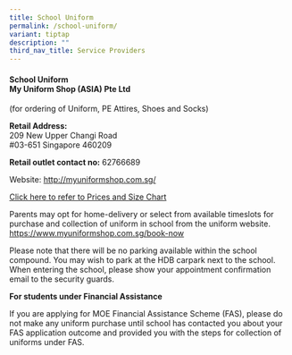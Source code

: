 ```yaml
---
title: School Uniform
permalink: /school-uniform/
variant: tiptap
description: ""
third_nav_title: Service Providers
---
```

<h4><strong>School Uniform </strong><br><strong>My Uniform Shop (ASIA) Pte Ltd</strong></h4>
<p>(for ordering of Uniform, PE Attires, Shoes and Socks)</p>
<p><strong>Retail Address:</strong>
<br>209 New Upper Changi Road
<br>#03-651 Singapore 460209</p>
<p><strong>Retail outlet contact no:</strong> 62766689</p>
<p>Website: <a href="http://myuniformshop.com.sg/" rel="noopener nofollow" target="_blank">http://myuniformshop.com.sg/</a>
</p>
<p><a href="/files/P1 Orientation 2025/My_Uniform_Shop_Asia_Pte_Ltd.pdf" rel="noopener nofollow" target="_blank">Click here to refer to Prices and Size Chart</a>
</p>
<p>Parents may opt for home-delivery or select from available timeslots for
purchase and collection of uniform in school from the uniform website.
<a href="https://www.myuniformshop.com.sg/book-now" rel="noopener noreferrer nofollow" target="_blank">https://www.myuniformshop.com.sg/book-now</a>
</p>
<p>Please note that there will be no parking available within the school
compound. You may wish to park at the HDB carpark next to the school. When
entering the school, please show your appointment confirmation email to
the security guards.</p>
<p><strong>For students under Financial Assistance</strong>
</p>
<p>If you are applying for MOE Financial Assistance Scheme (FAS), please
do not make any uniform purchase until school has contacted you about your
FAS application outcome and provided you with the steps for collection
of uniforms under FAS.</p>